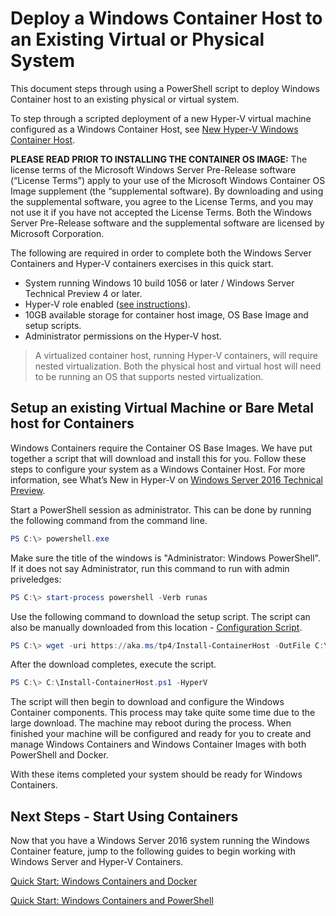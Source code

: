 # Deploy a Windows Container Host to an Existing Virtual or Physical System

This document steps through using a PowerShell script to deploy Windows Container host to an existing physical or virtual system.

To step through a scripted deployment of a new Hyper-V virtual machine configured as a Windows Container Host, see [New Hyper-V Windows Container Host](./container_setup.md).

**PLEASE READ PRIOR TO INSTALLING THE CONTAINER OS IMAGE:**  The license terms of the Microsoft Windows Server Pre-Release software (“License Terms”) apply to your use of the Microsoft Windows Container OS Image supplement (the “supplemental software).  By downloading and using the supplemental software, you agree to the License Terms, and you may not use it if you have not accepted the License Terms. Both the Windows Server Pre-Release software and the supplemental software are licensed by Microsoft Corporation.  

The following are required in order to complete both the Windows Server Containers and Hyper-V containers exercises in this quick start.

* System running Windows 10 build 1056 or later / Windows Server Technical Preview 4 or later.
* Hyper-V role enabled ([see instructions](https://msdn.microsoft.com/virtualization/hyperv_on_windows/quick_start/walkthrough_install#UsingPowerShell)).
* 10GB available storage for container host image, OS Base Image and setup scripts.
* Administrator permissions on the Hyper-V host.

> A virtualized container host, running Hyper-V containers, will require nested virtualization. Both the physical host and virtual host will need to be running an OS that supports nested virtualization. 

## Setup an existing Virtual Machine or Bare Metal host for Containers
Windows Containers require the Container OS Base Images. We have put together a script that will download and install this for you. Follow these steps to configure your system as a Windows Container Host. For more information, see What’s New in Hyper-V on [Windows Server 2016 Technical Preview]( https://tnstage.redmond.corp.microsoft.com/en-US/library/dn765471.aspx#BKMK_nested).

Start a PowerShell session as administrator. This can be done by running the following command from the command line.

``` powershell
PS C:\> powershell.exe
```

Make sure the title of the windows is "Administrator: Windows PowerShell". If it does not say Administrator, run this command to run with admin priveledges:

``` powershell
PS C:\> start-process powershell -Verb runas
```

Use the following command to download the setup script. The script can also be manually downloaded from this location - [Configuration Script](https://aka.ms/tp4/Install-ContainerHost).
 
``` PowerShell
PS C:\> wget -uri https://aka.ms/tp4/Install-ContainerHost -OutFile C:\Install-ContainerHost.ps1
```
   
 After the download completes, execute the script.
``` PowerShell
PS C:\> C:\Install-ContainerHost.ps1 -HyperV
```

The script will then begin to download and configure the Windows Container components. This process may take quite some time due to the large download. The machine may reboot during the process. When finished your machine will be configured and ready for you to create and manage Windows Containers and Windows Container Images with both PowerShell and Docker. 

 With these items completed your system should be ready for Windows Containers. 

## Next Steps - Start Using Containers

Now that you have a Windows Server 2016 system running the Windows Container feature, jump to the following guides to begin working with Windows Server and Hyper-V Containers.
 
[Quick Start: Windows Containers and Docker](./manage_docker.md)  

[Quick Start: Windows Containers and PowerShell](./manage_powershell.md)